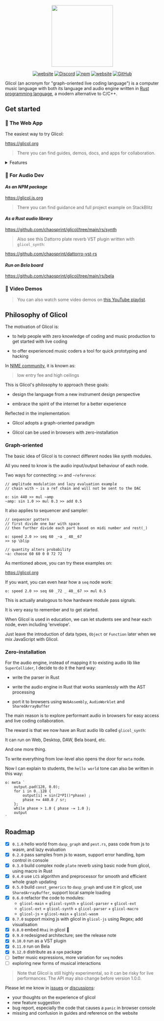 <div align="center">
  <br />
  <p>
    <a href="https://glicol.org"><img src="https://github.com/chaosprint/glicol/raw/main/logo.png" width="200" /></a>
  </p>
</div>

<div align="center">
  <a href="https://glicol.org" target="_blank"><img alt="website" src="https://img.shields.io/badge/website-glicol.org-blue"></a>
  <a href="https://discord.gg/JpzgkZBj" target="_blank"><img alt="Discord" src="https://img.shields.io/discord/963514061528662046"></a>
  <a href="https://npmjs.com/glicol" target="_blank"><img alt="npm" src="https://img.shields.io/npm/v/glicol"></a>
  <a href="https://glicol.org" target="_blank"><img alt="website" src="https://img.shields.io/badge/npm%20docs-glicol.js.org-yellow"></a>
  <a href="https://github.com/chaosprint/glicol/blob/main/LICENSE"><img alt="GitHub" src="https://img.shields.io/github/license/chaosprint/glicol"></a>
</div>

Glicol (an acronym for "graph-oriented live coding language") is a computer music language with both its language and audio engine written in [Rust programming language](https://www.rust-lang.org/), a modern alternative to C/C++.

<!-- Glicol can be used for:
- live coding performance, either in browsers with your friends or in a VST plugin(experimental)
- education of electronic music, DSP and coding
- audio/music app development in browsers, [either CDN or NPM](https://github.com/chaosprint/glicol/tree/main/js)
- Rust audio library, running on Web, Desktop, [DAW](https://github.com/chaosprint/glicol/tree/main/rs/vst), [Bela](https://github.com/chaosprint/glicol/tree/main/rs/bela), etc. -->

## Get started

### 🚀 The Web App
 
The easiest way to try Glicol:

https://glicol.org

> There you can find guides, demos, docs, and apps for collaboration.

<details>
  <summary>Features</summary>
  
  - Near-native, garbage-collection-free and memory-safe real-time audio in web browsers
  
  - Quick reference in consoles with `alt-d`
  
  - The web app automatically loads samples; you can also drag and drop local samples in the browser editor
  
  - Robust error handling: error reported in console, but previous music will continue!
  
  - Mix JavaScript code to create visuals with Hydra synth made by @ojack
  
  - What you see is what you get, i.e. declarative programmering for both code writing and executing: no need to select anything, just change the code and update, Glicol engine will use `LCS` algorithm to handle adding, updating and removing
  
  - Decentralised collaboration using `yjs` and a unique `be-ready` mechanism
</details>

### 🎁 For Audio Dev

#### *As an NPM package*

https://glicol.js.org

> There you can find guidance and full project example on StackBlitz

#### *As a Rust audio library*

https://github.com/chaosprint/glicol/tree/main/rs/synth

> Also see this Dattorro plate reverb VST plugin written with `glicol_synth`:

https://github.com/chaosprint/dattorro-vst-rs

#### *Run on Bela board*

https://github.com/chaosprint/glicol/tree/main/rs/bela

### 👀 Video Demos

> You can also watch some video demos on [this YouTube playlist](https://youtube.com/playlist?list=PLT4REhRBWaOOrLQxCg5Uw97gEpN-woo1c).

## Philosophy of Glicol

The motivation of Glicol is:

- to help people with zero knowledge of coding and music production to get started with live coding

- to offer experienced music coders a tool for quick prototyping and hacking

In [NIME community](https://nime.org/), it is known as: 
> low entry fee and high ceilings

This is Glicol's philosophy to approach these goals:

- design the language from a new instrument design perspective

- embrace the spirit of the internet for a better experience

Reflected in the implementation:

- Glicol adopts a graph-oriented paradigm

- Glicol can be used in browsers with zero-installation

### Graph-oriented

The basic idea of Glicol is to connect different nodes like synth modules.

All you need to know is the audio input/output behaviour of each node.

Two ways for connecting: `>>` and `~reference`:
```
// amplitude modulation and lazy evaluation example
// chain with ~ is a ref chain and will not be sent to the DAC

o: sin 440 >> mul ~amp
~amp: sin 1.0 >> mul 0.3 >> add 0.5
```
<!-- Sometimes, constraints make it easier to learn and use. -->

It also applies to sequencer and sampler:
```
// sequencer pattern
// first divide one bar with space
// then further divide each part based on midi number and rest(_)

o: speed 2.0 >> seq 60 _~a _ 48__67
>> sp \blip

// quantity alters probability
~a: choose 60 60 0 0 72 72
```

As mentioned above, you can try these examples on:

https://glicol.org

If you want, you can even hear how a `seq` node work:
```
o: speed 2.0 >> seq 60 _72 _ 48__67 >> mul 0.5
```

This is actually analogous to how hardware module pass signals.

It is very easy to remember and to get started.

When Glicol is used in education, we can let students see and hear each node, even including 'envelope'.

Just leave the introduction of data types, `Object` or `Function` later when we mix JavaScript with Glicol.

### Zero-installation

For the audio engine, instead of mapping it to existing audio lib like `SuperCollider`, I decide to do it the hard way:

- write the parser in Rust

- write the audio engine in Rust that works seamlessly with the AST processing

- port it to browsers using `WebAssembly`, `AudioWorklet` and `SharedArrayBuffer`

The main reason is to explore performant audio in browsers for easy access and live coding collaboration.

The reward is that we now have an Rust audio lib called `glicol_synth`:

It can run on Web, Desktop, DAW, Bela board, etc.

And one more thing.

To write everything from low-level also opens the door for `meta` node.

Now I can explain to students, the `hello world` tone can also be written in this way:
```
o: meta `
    output.pad(128, 0.0);
    for i in 0..128 {
        output[i] = sin(2*PI()*phase) ;
        phase += 440.0 / sr;
    };
    while phase > 1.0 { phase -= 1.0 };
    output
`
```

## Roadmap

- [x] `0.1.0` hello world from `dasp_graph` and `pest.rs`, pass code from js to wasm, and lazy evaluation
- [x] `0.2.0` pass samples from js to wasm, support error handling, bpm control in console
- [x] `0.3.0` build complex node `plate` reverb using basic node from glicol, using macro in Rust
- [x] `0.4.0` use `LCS` algorithm and preprocessor for smooth and efficient whole graph updating
- [x] `0.5.0` build `const_generics` to `dasp_graph` and use it in glicol, use `SharedArrayBuffer`, support local sample loading
- [x] `0.6.0` refactor the code to modules: 
    - `glicol-main` = `glicol-synth` + `glicol-parser` + `glicol-ext`
    - `glicol-ext` = `glicol-synth` + `glicol-parser` + `glicol-macro`
    - `glicol-js` = `glicol-main` + `glicol-wasm`
- [x] `0.7.0` support mixing js with glicol in `glicol-js` using Regex; add visualisation
- [x] `0.8.0` embed `Rhai` in glicol 🎉
- [x] `0.9.0` redesigned architecture; see the release note
- [x] `0.10.0` run as a VST plugin
- [x] `0.11.0` run on Bela
- [x] `0.12.0` distribute as a `npm` package
- [ ] better music expressions, more variation for `seq` nodes
- [ ] exploring new forms of musical interactions
<!-- - [ ] midi support? used in vst? -->
<!-- - [ ] examples for web audio, vst, bela, etc. -->

> Note that Glicol is still highly experimental, so it can be risky for live performances. 
> The API may also change before version 1.0.0.

Please let me know in [issues](https://github.com/chaosprint/glicol/issues) or [discussions](https://github.com/chaosprint/glicol/discussions):
- your thoughts on the experience of glicol
- new feature suggestion
- bug report, especially the code that causes a `panic` in browser console
- missing and confusion in guides and reference on the website
